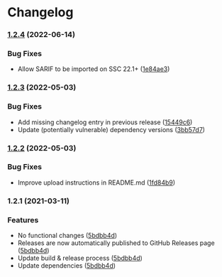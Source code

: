 # Changelog

### [1.2.4](https://www.github.com/fortify-ps/fortify-ssc-parser-sarif/compare/v1.2.3...v1.2.4) (2022-06-14)


### Bug Fixes

* Allow SARIF to be imported on SSC 22.1+ ([1e84ae3](https://www.github.com/fortify-ps/fortify-ssc-parser-sarif/commit/1e84ae3545a76e8fa1fdd1f460511cfabd873a97))

### [1.2.3](https://www.github.com/fortify-ps/fortify-ssc-parser-sarif/compare/v1.2.2...v1.2.3) (2022-05-03)


### Bug Fixes

* Add missing changelog entry in previous release ([15449c6](https://www.github.com/fortify-ps/fortify-ssc-parser-sarif/commit/15449c69818193278263d15e8654d0112b346cd3))
* Update (potentially vulnerable) dependency versions ([3bb57d7](https://www.github.com/fortify-ps/fortify-ssc-parser-sarif/commit/3bb57d731bfd18957f3d15adf742cf8a976042c6))

### [1.2.2](https://www.github.com/fortify-ps/fortify-ssc-parser-sarif/compare/v1.2.1...v1.2.2) (2022-05-03)


### Bug Fixes

* Improve upload instructions in README.md ([1fd84b9](https://www.github.com/fortify-ps/fortify-ssc-parser-sarif/commit/1fd84b93cf7e585b862d9458de10327a680a0516))

### 1.2.1 (2021-03-11)


### Features

* No functional changes ([5bdbb4d](https://www.github.com/fortify-ps/fortify-ssc-parser-sarif/commit/5bdbb4d19a33e9cb76e4b2d219bb391606c84c57))
* Releases are now automatically published to GitHub Releases page ([5bdbb4d](https://www.github.com/fortify-ps/fortify-ssc-parser-sarif/commit/5bdbb4d19a33e9cb76e4b2d219bb391606c84c57))
* Update build & release process ([5bdbb4d](https://www.github.com/fortify-ps/fortify-ssc-parser-sarif/commit/5bdbb4d19a33e9cb76e4b2d219bb391606c84c57))
* Update dependencies ([5bdbb4d](https://www.github.com/fortify-ps/fortify-ssc-parser-sarif/commit/5bdbb4d19a33e9cb76e4b2d219bb391606c84c57))
